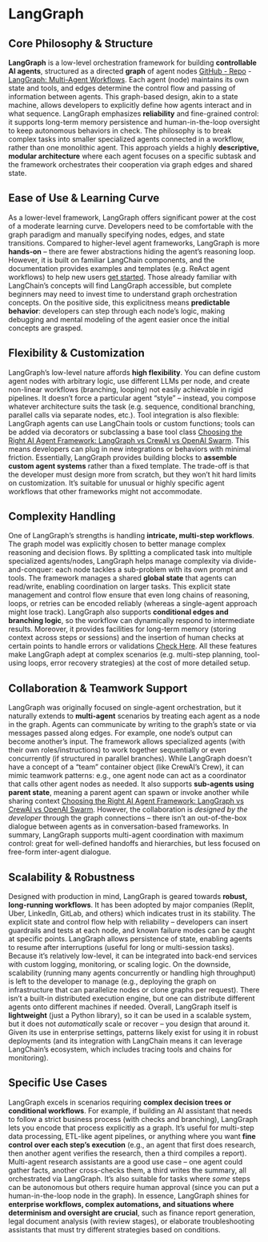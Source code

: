 # LangGraph

## Core Philosophy & Structure  
**LangGraph** is a low-level orchestration framework for building **controllable AI agents**, structured as a directed **graph** of agent nodes [GitHub - Repo](https://github.com/langchain-ai/langgraph) - [LangGraph: Multi-Agent Workflows](https://blog.langchain.dev/langgraph-multi-agent-workflows/). Each agent (node) maintains its own state and tools, and edges determine the control flow and passing of information between agents. This graph-based design, akin to a state machine, allows developers to explicitly define how agents interact and in what sequence. LangGraph emphasizes **reliability** and fine-grained control: it supports long-term memory persistence and human-in-the-loop oversight to keep autonomous behaviors in check. The philosophy is to break complex tasks into smaller specialized agents connected in a workflow, rather than one monolithic agent. This approach yields a highly **descriptive, modular architecture** where each agent focuses on a specific subtask and the framework orchestrates their cooperation via graph edges and shared state.

## Ease of Use & Learning Curve  
As a lower-level framework, LangGraph offers significant power at the cost of a moderate learning curve. Developers need to be comfortable with the graph paradigm and manually specifying nodes, edges, and state transitions. Compared to higher-level agent frameworks, LangGraph is more **hands-on** – there are fewer abstractions hiding the agent’s reasoning loop. However, it is built on familiar LangChain components, and the documentation provides examples and templates (e.g. ReAct agent workflows) to help new users [get started](https://github.com/langchain-ai/langgraph). Those already familiar with LangChain’s concepts will find LangGraph accessible, but complete beginners may need to invest time to understand graph orchestration concepts. On the positive side, this explicitness means **predictable behavior**: developers can step through each node’s logic, making debugging and mental modeling of the agent easier once the initial concepts are grasped.

## Flexibility & Customization  
LangGraph’s low-level nature affords **high flexibility**. You can define custom agent nodes with arbitrary logic, use different LLMs per node, and create non-linear workflows (branching, looping) not easily achievable in rigid pipelines. It doesn’t force a particular agent “style” – instead, you compose whatever architecture suits the task (e.g. sequence, conditional branching, parallel calls via separate nodes, etc.). Tool integration is also flexible: LangGraph agents can use LangChain tools or custom functions; tools can be added via decorators or subclassing a base tool class [Choosing the Right AI Agent Framework: LangGraph vs CrewAI vs OpenAI Swarm](https://www.relari.ai/blog/ai-agent-framework-comparison-langgraph-crewai-openai-swarm). This means developers can plug in new integrations or behaviors with minimal friction. Essentially, LangGraph provides building blocks to **assemble custom agent systems** rather than a fixed template. The trade-off is that the developer must design more from scratch, but they won’t hit hard limits on customization. It’s suitable for unusual or highly specific agent workflows that other frameworks might not accommodate.

## Complexity Handling  
One of LangGraph’s strengths is handling **intricate, multi-step workflows**. The graph model was explicitly chosen to better manage complex reasoning and decision flows. By splitting a complicated task into multiple specialized agents/nodes, LangGraph helps manage complexity via divide-and-conquer: each node tackles a sub-problem with its own prompt and tools. The framework manages a shared **global state** that agents can read/write, enabling coordination on larger tasks. This explicit state management and control flow ensure that even long chains of reasoning, loops, or retries can be encoded reliably (whereas a single-agent approach might lose track). LangGraph also supports **conditional edges and branching logic**, so the workflow can dynamically respond to intermediate results. Moreover, it provides facilities for long-term memory (storing context across steps or sessions) and the insertion of human checks at certain points to handle errors or validations [Check Here](https://github.com/langchain-ai/langgraph). All these features make LangGraph adept at complex scenarios (e.g. multi-step planning, tool-using loops, error recovery strategies) at the cost of more detailed setup.

## Collaboration & Teamwork Support  
LangGraph was originally focused on single-agent orchestration, but it naturally extends to **multi-agent** scenarios by treating each agent as a node in the graph. Agents can communicate by writing to the graph’s state or via messages passed along edges. For example, one node’s output can become another’s input. The framework allows specialized agents (with their own roles/instructions) to work together sequentially or even concurrently (if structured in parallel branches). While LangGraph doesn’t have a concept of a “team” container object (like CrewAI’s Crew), it can mimic teamwork patterns: e.g., one agent node can act as a coordinator that calls other agent nodes as needed. It also supports **sub-agents using parent state**, meaning a parent agent can spawn or invoke another while sharing context [Choosing the Right AI Agent Framework: LangGraph vs CrewAI vs OpenAI Swarm](https://www.relari.ai/blog/ai-agent-framework-comparison-langgraph-crewai-openai-swarm). However, the collaboration is *designed by the developer* through the graph connections – there isn’t an out-of-the-box dialogue between agents as in conversation-based frameworks. In summary, LangGraph supports multi-agent coordination with maximum control: great for well-defined handoffs and hierarchies, but less focused on free-form inter-agent dialogue.

## Scalability & Robustness  
Designed with production in mind, LangGraph is geared towards **robust, long-running workflows**. It has been adopted by major companies (Replit, Uber, LinkedIn, GitLab, and others) which indicates trust in its stability. The explicit state and control flow help with reliability – developers can insert guardrails and tests at each node, and known failure modes can be caught at specific points. LangGraph allows persistence of state, enabling agents to resume after interruptions (useful for long or multi-session tasks). Because it’s relatively low-level, it can be integrated into back-end services with custom logging, monitoring, or scaling logic. On the downside, scalability (running many agents concurrently or handling high throughput) is left to the developer to manage (e.g., deploying the graph on infrastructure that can parallelize nodes or clone graphs per request). There isn’t a built-in distributed execution engine, but one can distribute different agents onto different machines if needed. Overall, LangGraph itself is **lightweight** (just a Python library), so it can be used in a scalable system, but it does not *automatically* scale or recover – you design that around it. Given its use in enterprise settings, patterns likely exist for using it in robust deployments (and its integration with LangChain means it can leverage LangChain’s ecosystem, which includes tracing tools and chains for monitoring).

## Specific Use Cases  
LangGraph excels in scenarios requiring **complex decision trees or conditional workflows**. For example, if building an AI assistant that needs to follow a strict business process (with checks and branching), LangGraph lets you encode that process explicitly as a graph. It’s useful for multi-step data processing, ETL-like agent pipelines, or anything where you want **fine control over each step’s execution** (e.g., an agent that first does research, then another agent verifies the research, then a third compiles a report). Multi-agent research assistants are a good use case – one agent could gather facts, another cross-checks them, a third writes the summary, all orchestrated via LangGraph. It’s also suitable for tasks where *some* steps can be autonomous but others require human approval (since you can put a human-in-the-loop node in the graph). In essence, LangGraph shines for **enterprise workflows, complex automations, and situations where determinism and oversight are crucial**, such as finance report generation, legal document analysis (with review stages), or elaborate troubleshooting assistants that must try different strategies based on conditions.